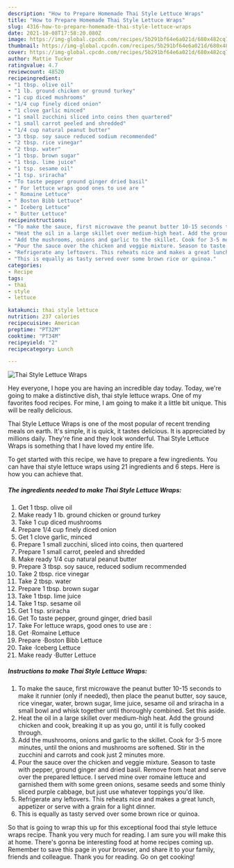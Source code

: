 ```yaml
---
description: "How to Prepare Homemade Thai Style Lettuce Wraps"
title: "How to Prepare Homemade Thai Style Lettuce Wraps"
slug: 4316-how-to-prepare-homemade-thai-style-lettuce-wraps
date: 2021-10-08T17:58:20.080Z
image: https://img-global.cpcdn.com/recipes/5b291bf64e6a021d/680x482cq70/thai-style-lettuce-wraps-recipe-main-photo.jpg
thumbnail: https://img-global.cpcdn.com/recipes/5b291bf64e6a021d/680x482cq70/thai-style-lettuce-wraps-recipe-main-photo.jpg
cover: https://img-global.cpcdn.com/recipes/5b291bf64e6a021d/680x482cq70/thai-style-lettuce-wraps-recipe-main-photo.jpg
author: Mattie Tucker
ratingvalue: 4.7
reviewcount: 48520
recipeingredient:
- "1 tbsp. olive oil"
- "1 lb. ground chicken or ground turkey"
- "1 cup diced mushrooms"
- "1/4 cup finely diced onion"
- "1 clove garlic minced"
- "1 small zucchini sliced into coins then quartered"
- "1 small carrot peeled and shredded"
- "1/4 cup natural peanut butter"
- "3 tbsp. soy sauce reduced sodium recommended"
- "2 tbsp. rice vinegar"
- "2 tbsp. water"
- "1 tbsp. brown sugar"
- "1 tbsp. lime juice"
- "1 tsp. sesame oil"
- "1 tsp. sriracha"
- "To taste pepper ground ginger dried basil"
- " For lettuce wraps good ones to use are "
- " Romaine Lettuce"
- " Boston Bibb Lettuce"
- " Iceberg Lettuce"
- " Butter Lettuce"
recipeinstructions:
- "To make the sauce, first microwave the peanut butter 10-15 seconds to make it runnier (only if needed), then place the peanut butter, soy sauce, rice vinegar, water, brown sugar, lime juice, sesame oil and sriracha in a small bowl and whisk together until thoroughly combined. Set this aside."
- "Heat the oil in a large skillet over medium-high heat. Add the ground chicken and cook, breaking it up as you go, until it is fully cooked through."
- "Add the mushrooms, onions and garlic to the skillet. Cook for 3-5 more minutes, until the onions and mushrooms are softened. Stir in the zucchini and carrots and cook just 2 minutes more."
- "Pour the sauce over the chicken and veggie mixture. Season to taste with pepper, ground ginger and dried basil. Remove from heat and serve over the prepared lettuce. I served mine over romaine lettuce and garnished them with some green onions, sesame seeds and some thinly sliced purple cabbage, but just use whatever toppings you&#39;d like."
- "Refrigerate any leftovers. This reheats nice and makes a great lunch, appetizer or serve with a grain for a light dinner."
- "This is equally as tasty served over some brown rice or quinoa."
categories:
- Recipe
tags:
- thai
- style
- lettuce

katakunci: thai style lettuce 
nutrition: 237 calories
recipecuisine: American
preptime: "PT32M"
cooktime: "PT34M"
recipeyield: "2"
recipecategory: Lunch

---
```



![Thai Style Lettuce Wraps](https://img-global.cpcdn.com/recipes/5b291bf64e6a021d/680x482cq70/thai-style-lettuce-wraps-recipe-main-photo.jpg)

Hey everyone, I hope you are having an incredible day today. Today, we're going to make a distinctive dish, thai style lettuce wraps. One of my favorites food recipes. For mine, I am going to make it a little bit unique. This will be really delicious.

Thai Style Lettuce Wraps is one of the most popular of recent trending meals on earth. It's simple, it is quick, it tastes delicious. It is appreciated by millions daily. They're fine and they look wonderful. Thai Style Lettuce Wraps is something that I have loved my entire life.




To get started with this recipe, we have to prepare a few ingredients. You can have thai style lettuce wraps using 21 ingredients and 6 steps. Here is how you can achieve that.

<!--inarticleads1-->

##### The ingredients needed to make Thai Style Lettuce Wraps:

1. Get 1 tbsp. olive oil
1. Make ready 1 lb. ground chicken or ground turkey
1. Take 1 cup diced mushrooms
1. Prepare 1/4 cup finely diced onion
1. Get 1 clove garlic, minced
1. Prepare 1 small zucchini, sliced into coins, then quartered
1. Prepare 1 small carrot, peeled and shredded
1. Make ready 1/4 cup natural peanut butter
1. Prepare 3 tbsp. soy sauce, reduced sodium recommended
1. Take 2 tbsp. rice vinegar
1. Take 2 tbsp. water
1. Prepare 1 tbsp. brown sugar
1. Take 1 tbsp. lime juice
1. Take 1 tsp. sesame oil
1. Get 1 tsp. sriracha
1. Get To taste pepper, ground ginger, dried basil
1. Take  For lettuce wraps, good ones to use are :
1. Get  ·Romaine Lettuce
1. Prepare  ·Boston Bibb Lettuce
1. Take  ·Iceberg Lettuce
1. Make ready  ·Butter Lettuce




<!--inarticleads2-->

##### Instructions to make Thai Style Lettuce Wraps:

1. To make the sauce, first microwave the peanut butter 10-15 seconds to make it runnier (only if needed), then place the peanut butter, soy sauce, rice vinegar, water, brown sugar, lime juice, sesame oil and sriracha in a small bowl and whisk together until thoroughly combined. Set this aside.
1. Heat the oil in a large skillet over medium-high heat. Add the ground chicken and cook, breaking it up as you go, until it is fully cooked through.
1. Add the mushrooms, onions and garlic to the skillet. Cook for 3-5 more minutes, until the onions and mushrooms are softened. Stir in the zucchini and carrots and cook just 2 minutes more.
1. Pour the sauce over the chicken and veggie mixture. Season to taste with pepper, ground ginger and dried basil. Remove from heat and serve over the prepared lettuce. I served mine over romaine lettuce and garnished them with some green onions, sesame seeds and some thinly sliced purple cabbage, but just use whatever toppings you&#39;d like.
1. Refrigerate any leftovers. This reheats nice and makes a great lunch, appetizer or serve with a grain for a light dinner.
1. This is equally as tasty served over some brown rice or quinoa.




So that is going to wrap this up for this exceptional food thai style lettuce wraps recipe. Thank you very much for reading. I am sure you will make this at home. There's gonna be interesting food at home recipes coming up. Remember to save this page in your browser, and share it to your family, friends and colleague. Thank you for reading. Go on get cooking!
